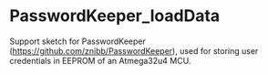 # PasswordKeeper_loadData
Support sketch for PasswordKeeper (https://github.com/znibb/PasswordKeeper), used for storing user credentials in EEPROM of an Atmega32u4 MCU.

